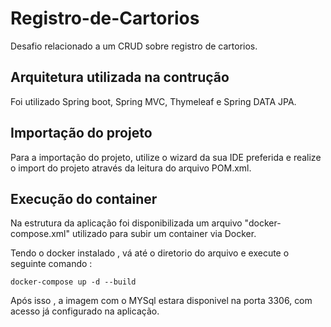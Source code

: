 # Registro-de-Cartorios
Desafio relacionado a um CRUD sobre registro de cartorios.


## Arquitetura utilizada na contrução

Foi utilizado Spring boot, Spring MVC, Thymeleaf e Spring DATA JPA.


## Importação do projeto

Para a importação do projeto, utilize o wizard da sua IDE preferida e realize o import do projeto através da leitura do arquivo POM.xml. 

## Execução do container
 
Na estrutura da aplicação foi disponibilizada um arquivo "docker-compose.xml"  utilizado para subir um container via Docker.

Tendo o docker instalado , vá até o diretorio do arquivo e execute o seguinte comando :

```
docker-compose up -d --build
```

Após isso , a imagem com o MYSql estara disponivel na porta 3306, com acesso já configurado na aplicação.

